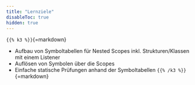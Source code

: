 ```yaml
---
title: "Lernziele"
disableToc: true
hidden: true
---
```



`{{% k3 %}}`{=markdown}
*   Aufbau von Symboltabellen für Nested Scopes inkl. Strukturen/Klassen mit einem Listener
*   Auflösen von Symbolen über die Scopes
*   Einfache statische Prüfungen anhand der Symboltabellen
`{{% /k3 %}}`{=markdown}
